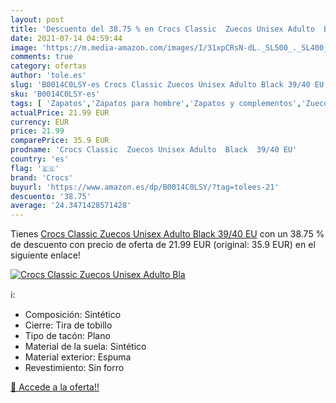```yaml
---
layout: post
title: 'Descuento del 38.75 % en Crocs Classic  Zuecos Unisex Adulto  Bla'
date: 2021-07-14 04:59:44
image: 'https://m.media-amazon.com/images/I/31xpCRsN-dL._SL500_._SL400_.jpg'
comments: true
category: ofertas
author: 'tole.es'
slug: 'B0014C0LSY-es Crocs Classic Zuecos Unisex Adulto Black 39/40 EU'
sku: 'B0014C0LSY-es'
tags: [ 'Zapatos','Zapatos para hombre','Zapatos y complementos','Zuecos y mules para hombre','crocs','zuecos', ]
actualPrice: 21.99 EUR
currency: EUR
price: 21.99
comparePrice: 35.9 EUR
prodname: 'Crocs Classic  Zuecos Unisex Adulto  Black  39/40 EU'
country: 'es'
flag: '🇪🇸'
brand: 'Crocs'
buyurl: 'https://www.amazon.es/dp/B0014C0LSY/?tag=tolees-21'
descuento: '38.75'
average: '24.3471428571428'
---
```


Tienes [Crocs Classic  Zuecos Unisex Adulto  Black  39/40 EU](https://www.amazon.es/dp/B0014C0LSY/?tag=tolees-21) con un 38.75 % de descuento con precio de oferta de 21.99 EUR (original: 35.9 EUR) en el siguiente enlace!

[![Crocs Classic  Zuecos Unisex Adulto  Bla](https://m.media-amazon.com/images/I/31xpCRsN-dL._SL500_._SL400_.jpg)](https://www.amazon.es/dp/B0014C0LSY/?tag=tolees-21)

ℹ️:

- Composición: Sintético
- Cierre: Tira de tobillo
- Tipo de tacón: Plano
- Material de la suela: Sintético
- Material exterior: Espuma
- Revestimiento: Sin forro

[🛒 Accede a la oferta!!](https://www.amazon.es/dp/B0014C0LSY/?tag=tolees-21)
